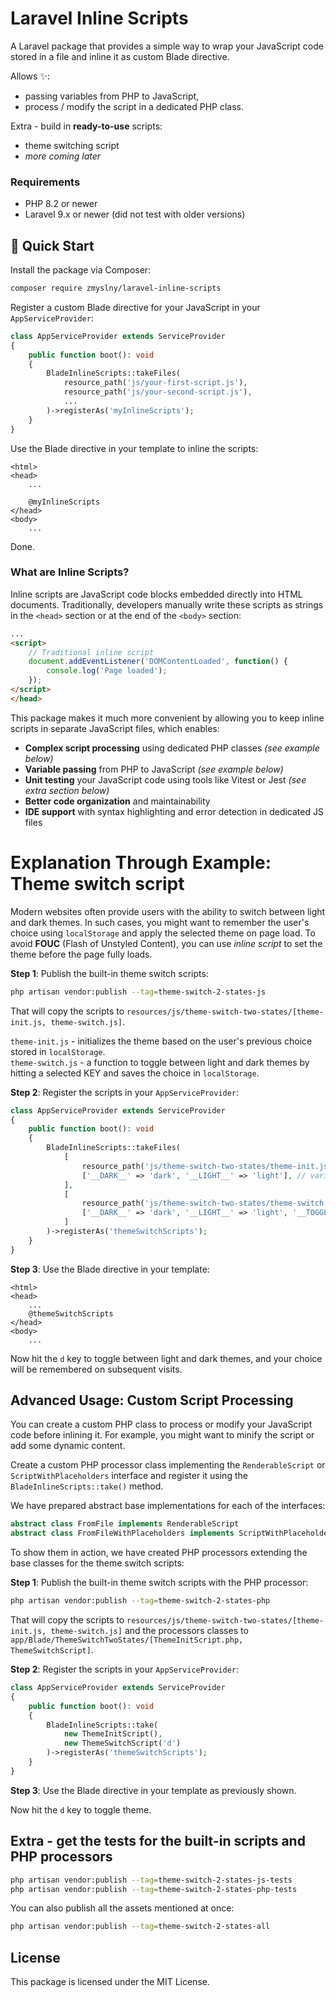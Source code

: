 # Laravel Inline Scripts

A Laravel package that provides a simple way to wrap your JavaScript code stored in a file and inline it as custom Blade directive.  

Allows ✨:
- passing variables from PHP to JavaScript,
- process / modify the script in a dedicated PHP class.

Extra - build in **ready-to-use** scripts:
 - theme switching script
 - _more coming later_

### Requirements

- PHP 8.2 or newer
- Laravel 9.x or newer (did not test with older versions)

## 🚀 Quick Start

Install the package via Composer:

```bash
composer require zmyslny/laravel-inline-scripts
```

Register a custom Blade directive for your JavaScript in your `AppServiceProvider`:

```php
class AppServiceProvider extends ServiceProvider 
{
    public function boot(): void 
    {
        BladeInlineScripts::takeFiles(
            resource_path('js/your-first-script.js'),
            resource_path('js/your-second-script.js'),
            ...
        )->registerAs('myInlineScripts');
    }
}
```

Use the Blade directive in your template to inline the scripts:

```blade
<html>
<head>
    ...
    
    @myInlineScripts
</head>
<body>
    ...
```

Done.

### What are Inline Scripts?

Inline scripts are JavaScript code blocks embedded directly into HTML documents. Traditionally, developers manually write these scripts as strings in the `<head>` section or at the end of the `<body>` section:

```html
...
<script>
    // Traditional inline script
    document.addEventListener('DOMContentLoaded', function() {
        console.log('Page loaded');
    });
</script>
</head>
```

This package makes it much more convenient by allowing you to keep inline scripts in separate JavaScript files, which enables:

- **Complex script processing** using dedicated PHP classes _(see example below)_
- **Variable passing** from PHP to JavaScript _(see example below)_
- **Unit testing** your JavaScript code using tools like Vitest or Jest _(see extra section below)_
- **Better code organization** and maintainability
- **IDE support** with syntax highlighting and error detection in dedicated JS files

# Explanation Through Example: Theme switch script

Modern websites often provide users with the ability to switch between light and dark themes. In such cases, you might want to remember the user's choice using `localStorage` and apply the selected theme on page load. To avoid **FOUC** (Flash of Unstyled Content), you can use _inline script_ to set the theme before the page fully loads.

**Step 1**: Publish the built-in theme switch scripts:

```bash
php artisan vendor:publish --tag=theme-switch-2-states-js
```
That will copy the scripts to `resources/js/theme-switch-two-states/[theme-init.js, theme-switch.js]`.

`theme-init.js` - initializes the theme based on the user's previous choice stored in `localStorage`.  
`theme-switch.js` - a function to toggle between light and dark themes by hitting a selected KEY and saves the choice in `localStorage`.

**Step 2**: Register the scripts in your `AppServiceProvider`:

```php
class AppServiceProvider extends ServiceProvider 
{
    public function boot(): void 
    {
        BladeInlineScripts::takeFiles(
            [
                resource_path('js/theme-switch-two-states/theme-init.js'),
                ['__DARK__' => 'dark', '__LIGHT__' => 'light'], // variables to replace in the script
            ],
            [
                resource_path('js/theme-switch-two-states/theme-switch.js'),
                ['__DARK__' => 'dark', '__LIGHT__' => 'light', '__TOGGLE_KEY__' => 'd'], // variables to replace in the script
            ]
        )->registerAs('themeSwitchScripts');
    }
}
```

**Step 3**: Use the Blade directive in your template:

```blade
<html>
<head>
    ... 
    @themeSwitchScripts
</head>
<body>
    ...
``` 

Now hit the `d` key to toggle between light and dark themes, and your choice will be remembered on subsequent visits.

## Advanced Usage: Custom Script Processing

You can create a custom PHP class to process or modify your JavaScript code before inlining it. For example, you might want to minify the script or add some dynamic content.

Create a custom PHP processor class implementing the `RenderableScript` or `ScriptWithPlaceholders` interface and register it using the `BladeInlineScripts::take()` method.

We have prepared abstract base implementations for each of the interfaces:
```php
abstract class FromFile implements RenderableScript
abstract class FromFileWithPlaceholders implements ScriptWithPlaceholders
```

To show them in action, we have created PHP processors extending the base classes for the theme switch scripts:

**Step 1**: Publish the built-in theme switch scripts with the PHP processor:

```bash
php artisan vendor:publish --tag=theme-switch-2-states-php
```

That will copy the scripts to `resources/js/theme-switch-two-states/[theme-init.js, theme-switch.js]` and the processors classes to `app/Blade/ThemeSwitchTwoStates/[ThemeInitScript.php, ThemeSwitchScript]`.

**Step 2**: Register the scripts in your `AppServiceProvider`:

```php
class AppServiceProvider extends ServiceProvider 
{
    public function boot(): void 
    {
        BladeInlineScripts::take(
            new ThemeInitScript(),
            new ThemeSwitchScript('d')        
        )->registerAs('themeSwitchScripts');
    }
}
```

**Step 3**: Use the Blade directive in your template as previously shown.

Now hit the `d` key to toggle theme.

## Extra - get the tests for the built-in scripts and PHP processors

```bash
php artisan vendor:publish --tag=theme-switch-2-states-js-tests
php artisan vendor:publish --tag=theme-switch-2-states-php-tests
```

You can also publish all the assets mentioned at once:

```bash
php artisan vendor:publish --tag=theme-switch-2-states-all
```

## License

This package is licensed under the MIT License.


